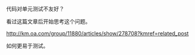 [Tag]: android

代码对单元测试不友好？

看过这篇文章后开始思考这个问题。

http://km.oa.com/group/11880/articles/show/278708?kmref=related_post

如何更易于测试。
